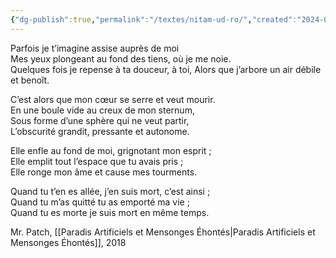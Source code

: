 ```yaml
---
{"dg-publish":true,"permalink":"/textes/nitam-ud-ro/","created":"2024-04-08T12:06:16.393+02:00","updated":"2024-04-08T16:56:59.696+02:00"}
---
```


Parfois je t’imagine assise auprès de moi  
Mes yeux plongeant au fond des tiens, où je me noie.  
Quelques fois je repense à ta douceur, à toi, 
Alors que j’arbore un air débile et benoît.

C’est alors que mon cœur se serre et veut mourir.  
En une boule vide au creux de mon sternum,  
Sous forme d’une sphère qui ne veut partir,  
L’obscurité grandit, pressante et autonome.

Elle enfle au fond de moi, grignotant mon esprit ;  
Elle emplit tout l’espace que tu avais pris ;  
Elle ronge mon âme et cause mes tourments.

Quand tu t’en es allée, j’en suis mort, c’est ainsi ;  
Quand tu m’as quitté tu as emporté ma vie ;  
Quand tu es morte je suis mort en même temps.

Mr. Patch, [[Paradis Artificiels et Mensonges Éhontés\|Paradis Artificiels et Mensonges Éhontés]], 2018